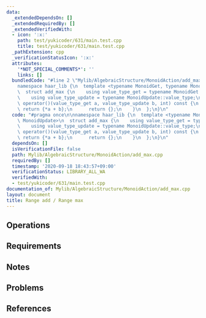 ```yaml
---
data:
  _extendedDependsOn: []
  _extendedRequiredBy: []
  _extendedVerifiedWith:
  - icon: ':x:'
    path: test/yukicoder/631/main.test.cpp
    title: test/yukicoder/631/main.test.cpp
  _pathExtension: cpp
  _verificationStatusIcon: ':x:'
  attributes:
    '*NOT_SPECIAL_COMMENTS*': ''
    links: []
  bundledCode: "#line 2 \"Mylib/AlgebraicStructure/MonoidAction/add_max.cpp\"\n\n\
    namespace haar_lib {\n  template <typename MonoidGet, typename MonoidUpdate>\n\
    \  struct add_max {\n    using value_type_get = typename MonoidGet::value_type;\n\
    \    using value_type_update = typename MonoidUpdate::value_type;\n\n    value_type_get\
    \ operator()(value_type_get a, value_type_update b, int) const {\n      if(a)\
    \ return {*a + b};\n      return {};\n    }\n  };\n}\n"
  code: "#pragma once\n\nnamespace haar_lib {\n  template <typename MonoidGet, typename\
    \ MonoidUpdate>\n  struct add_max {\n    using value_type_get = typename MonoidGet::value_type;\n\
    \    using value_type_update = typename MonoidUpdate::value_type;\n\n    value_type_get\
    \ operator()(value_type_get a, value_type_update b, int) const {\n      if(a)\
    \ return {*a + b};\n      return {};\n    }\n  };\n}\n"
  dependsOn: []
  isVerificationFile: false
  path: Mylib/AlgebraicStructure/MonoidAction/add_max.cpp
  requiredBy: []
  timestamp: '2020-09-18 18:43:57+09:00'
  verificationStatus: LIBRARY_ALL_WA
  verifiedWith:
  - test/yukicoder/631/main.test.cpp
documentation_of: Mylib/AlgebraicStructure/MonoidAction/add_max.cpp
layout: document
title: Range add / Range max
---
```


## Operations

## Requirements

## Notes

## Problems

## References

